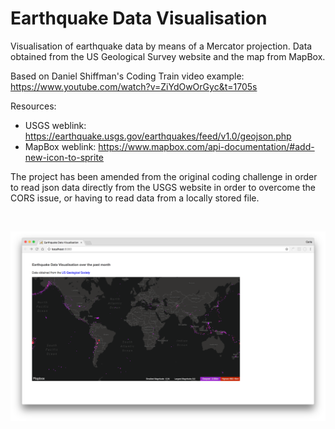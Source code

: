 # Earthquake Data Visualisation #

Visualisation of earthquake data by means of a Mercator projection.
Data obtained from the US Geological Survey website and the map from MapBox.


Based on Daniel Shiffman's Coding Train video example:
https://www.youtube.com/watch?v=ZiYdOwOrGyc&t=1705s

Resources:

* USGS weblink: https://earthquake.usgs.gov/earthquakes/feed/v1.0/geojson.php
* MapBox weblink: https://www.mapbox.com/api-documentation/#add-new-icon-to-sprite

The project has been amended from the original coding challenge in order to read json data directly
from the USGS website in order to overcome the CORS issue, or having to read data from a locally stored file.

</br>
<p align="center">
  <img src="images/screenShot-01.png"/>
</p>


